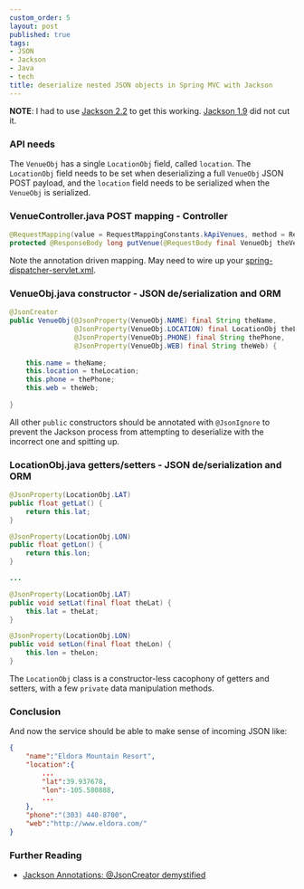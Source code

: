 ```yaml
---
custom_order: 5
layout: post
published: true
tags:
- JSON
- Jackson
- Java
- tech
title: deserialize nested JSON objects in Spring MVC with Jackson
---
```

**NOTE**: I had to use [Jackson 2.2](http://repo1.maven.org/maven2/com/fasterxml/jackson/core/) to get this working.
[Jackson 1.9](http://repository.codehaus.org/org/codehaus/jackson/) did not cut it.


### API needs

The `VenueObj` has a single `LocationObj` field, called `location`.
The `LocationObj` field needs to be set when deserializing a full `VenueObj` JSON POST payload, and the `location` field
needs to be serialized when the `VenueObj` is serialized.


### VenueController.java POST mapping - Controller

```java
@RequestMapping(value = RequestMappingConstants.kApiVenues, method = RequestMethod.POST)
protected @ResponseBody long putVenue(@RequestBody final VenueObj theVenueObj, final Principal thePrincipal, final HttpServletResponse response);
```

Note the annotation driven mapping. May need to wire up your
[spring-dispatcher-servlet.xml](https://github.com/Vraid-Systems/spring-security-gwt-template/blob/master/WEB-INF/spring-dispatcher-servlet.xml).


### VenueObj.java constructor - JSON de/serialization and ORM

```java
@JsonCreator
public VenueObj(@JsonProperty(VenueObj.NAME) final String theName,
                @JsonProperty(VenueObj.LOCATION) final LocationObj theLocation,
                @JsonProperty(VenueObj.PHONE) final String thePhone,
                @JsonProperty(VenueObj.WEB) final String theWeb) {
    
    this.name = theName;
    this.location = theLocation;
    this.phone = thePhone;
    this.web = theWeb;
    
}
```

All other `public` constructors should be annotated with
`@JsonIgnore` to prevent the Jackson process from attempting to
deserialize with the incorrect one and spitting up.


### LocationObj.java getters/setters - JSON de/serialization and ORM

```java
@JsonProperty(LocationObj.LAT)
public float getLat() {
    return this.lat;
}

@JsonProperty(LocationObj.LON)
public float getLon() {
    return this.lon;
}

...

@JsonProperty(LocationObj.LAT)
public void setLat(final float theLat) {
    this.lat = theLat;
}

@JsonProperty(LocationObj.LON)
public void setLon(final float theLon) {
    this.lon = theLon;
}
```

The `LocationObj` class is a constructor-less cacophony of getters
and setters, with a few `private` data manipulation methods.


### Conclusion

And now the service should be able to make sense of incoming JSON like:

```json
{
    "name":"Eldora Mountain Resort",
    "location":{
        ...
        "lat":39.937678,
        "lon":-105.580888,
        ...
    },
    "phone":"(303) 440-8700",
    "web":"http://www.eldora.com/"
}
```

### Further Reading

- [Jackson Annotations: @JsonCreator demystified](http://www.cowtowncoder.com/blog/archives/2011/07/entry_457.html)

